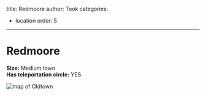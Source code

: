 title: Redmoore
author: Took
categories:
- location
order: 5
---

<!-- more -->

# Redmoore

**Size:** Medium town  
**Has teleportation circle:** YES

<img class="img-center resizable" src="redmoore.png" alt="map of Oldtown">